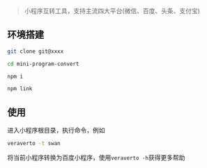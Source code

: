 

> 小程序互转工具，支持主流四大平台(微信、百度、头条、支付宝)

## 环境搭建
```bash
git clone git@xxxx

cd mini-program-convert

npm i

npm link
```

## 使用

进入小程序根目录，执行命令，例如

```bash
veraverto -t swan
```
将当前小程序转换为百度小程序，使用``veraverto -h``获得更多帮助
